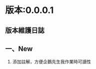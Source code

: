 版本:0.0.0.1
=============
<h2>
版本維護日誌</h2>
<h2>
一、New</h2>
<div>
<ol>
<li>添加註解，方便企鵝先生我作業時可讀性</li>
</ol>
</div>
<div>
<div>
<ol></ol>
<div>

</div>
</div>
</div>
